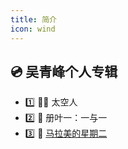 ```yaml
---
title: 简介
icon: wind
---
```


## :cd: 吴青峰个人专辑
- :one: 👨‍🚀 太空人
- :two: 🍃 册叶一：一与一
- :three: 🐏 [马拉美的星期二](album-notes/mlmdxq2/README.md) 

